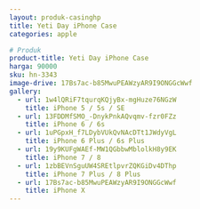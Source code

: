 ```yaml
---
layout: produk-casinghp
title: Yeti Day iPhone Case
categories: apple

# Produk
product-title: Yeti Day iPhone Case
harga: 90000
sku: hn-3343
image-drive: 17Bs7ac-b85MwuPEAWzyAR9I9ONGGcWwf
gallery:
  - url: 1w4lQRiF7tqurqKQjyBx-mgHuze76NGzW
    title: iPhone 5 / 5s / SE
  - url: 13FDDMfSMO_-DnykPnkAQvqmv-fzr0FZz
    title: iPhone 6 / 6s
  - url: 1uPGpxH_f7LDybVUkQvNAcDTt1JWdyVgL
    title: iPhone 6 Plus / 6s Plus
  - url: 19y9KUFgWAEf-MW1QGbbwMblolkH8y9EK
    title: iPhone 7 / 8
  - url: 1zbBEVnSguUW4SREtlpvrZQKGiDv4DThp
    title: iPhone 7 Plus / 8 Plus
  - url: 17Bs7ac-b85MwuPEAWzyAR9I9ONGGcWwf
    title: iPhone X
---
```

